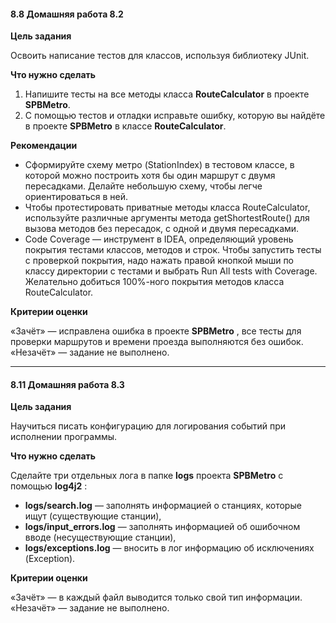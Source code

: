 #### 8.8 Домашняя работа 8.2

**Цель задания**

Освоить написание тестов для классов, используя библиотеку JUnit.

**Что нужно сделать**

1. Напишите тесты на все методы класса **RouteCalculator** в проекте **SPBMetro**.
2. С помощью тестов и отладки исправьте ошибку, которую вы найдёте в проекте **SPBMetro** в классе **RouteCalculator**.

**Рекомендации**

- Сформируйте схему метро (StationIndex) в тестовом классе, в которой можно построить хотя бы один маршрут с двумя пересадками. Делайте небольшую схему, чтобы легче ориентироваться в ней.
- Чтобы протестировать приватные методы класса RouteCalculator, используйте различные аргументы метода getShortestRoute() для вызова методов без пересадок, с одной и двумя пересадками.
- Code Coverage — инструмент в IDEA, определяющий уровень покрытия тестами классов, методов и строк. Чтобы запустить тесты с проверкой покрытия, надо нажать правой кнопкой мыши по классу директории с тестами и выбрать Run All tests with Coverage. Желательно добиться 100%-ного покрытия методов класса RouteCalculator.

**Критерии оценки**

«Зачёт» — исправлена ошибка в проекте **SPBMetro** , все тесты для проверки маршрутов и времени проезда выполняются без ошибок.  
«Незачёт» — задание не выполнено.

----------------------------------------------------

#### 8.11 Домашняя работа 8.3

**Цель задания**

Научиться писать конфигурацию для логирования событий при исполнении программы.

**Что нужно сделать**

Сделайте три отдельных лога в папке **logs** проектa **SPBMetro** с помощью **log4j2** :

- **logs/search.log** — заполнять информацией о станциях, которые ищут (существующие станции),
- **logs/input\_errors.log** — заполнять информацией об ошибочном вводе (несуществующие станции),
- **logs/exceptions.log** — вносить в лог информацию об исключениях (Exception).

**Критерии оценки**

«Зачёт» — в каждый файл выводится только свой тип информации.  
«Незачёт» — задание не выполнено.

